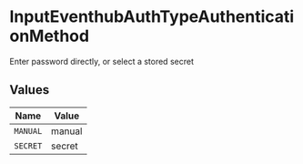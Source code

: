 # InputEventhubAuthTypeAuthenticationMethod

Enter password directly, or select a stored secret


## Values

| Name     | Value    |
| -------- | -------- |
| `MANUAL` | manual   |
| `SECRET` | secret   |